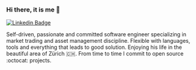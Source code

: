 ### Hi there, it is me 👋

[![Linkedin Badge](https://img.shields.io/badge/LinkedIn-0077B5?style=for-the-badge&logo=linkedin&logoColor=white)](https://www.linkedin.com/in/wojciech-zankowski/ "Connect on LinkedIn")

Self-driven, passionate and committed software engineer specializing in market trading and asset management discipline. Flexible with languages, tools and everything that leads to good solution. Enjoying his life in the beautiful area of Zürich :switzerland:. From time to time I commit to open source :octocat: projects. 

<!--
**WojciechZankowski/WojciechZankowski** is a ✨ _special_ ✨ repository because its `README.md` (this file) appears on your GitHub profile.

Here are some ideas to get you started:

- 🔭 I’m currently working on ...
- 🌱 I’m currently learning ...
- 👯 I’m looking to collaborate on ...
- 🤔 I’m looking for help with ...
- 💬 Ask me about ...
- 📫 How to reach me: ...
- 😄 Pronouns: ...
- ⚡ Fun fact: ...
-->
